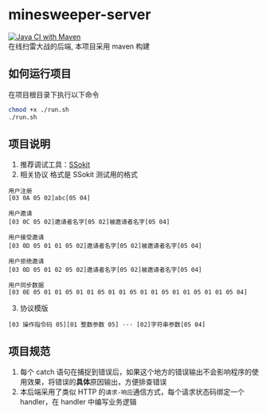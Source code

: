 # minesweeper-server
[![Java CI with Maven](https://github.com/I-Info/minesweeper-server/actions/workflows/maven.yml/badge.svg)](https://github.com/I-Info/minesweeper-server/actions/workflows/maven.yml)      
在线扫雷大战的后端, 本项目采用 maven 构建

## 如何运行项目

在项目根目录下执行以下命令

```bash
chmod +x ./run.sh
./run.sh
```

## 项目说明

1. 推荐调试工具：[SSokit](https://github.com/rangaofei/SSokit-qmake)
2. 相关协议 格式是 SSokit 测试用的格式
```
用户注册
[03 0A 05 02]abc[05 04]

用户邀请
[03 0C 05 02]邀请者名字[05 02]被邀请者名字[05 04]

用户接受邀请
[03 0D 05 01 01 05 02]邀请者名字[05 02]被邀请者名字[05 04]

用户拒绝邀请
[03 0D 05 01 02 05 02]邀请者名字[05 02]被邀请者名字[05 04]

用户同步数据
[03 0E 05 01 01 05 01 01 05 01 01 05 01 01 05 01 01 05 01 01 05 04]

```
3. 协议模版
```
[03 操作指令码 05][01 整数参数 05] ··· [02]字符串参数[05 04]
```

## 项目规范
1. 每个 catch 语句在捕捉到错误后，如果这个地方的错误输出不会影响程序的使用效果，将错误的**具体**原因输出，方便排查错误
2. 本后端采用了类似 HTTP 的`请求-响应`通信方式，每个请求状态码绑定一个 handler，在 handler 中编写业务逻辑
